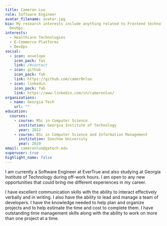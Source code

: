 ```yaml
---
title: Cameron Luo
role: Software Engineer
avatar_filename: avatar.jpg
bio: My research interests include anything related to Frontend technologies and
  DevOps.
interests:
  - Healthcare Technologies
  - E-Commerce Platforms
  - DevOps
social:
  - icon: envelope
    icon_pack: fas
    link: /#contact
  - icon: github
    icon_pack: fab
    link: https://github.com/camer0nluo
  - icon: linkedin
    icon_pack: fab
    link: https://www.linkedin.com/in/cameronluo/
organizations:
  - name: Georgia Tech
    url: ""
education:
  courses:
    - course: MSc in Computer Science
      institution: Georgia Institute of Technology
      year: 2022
    - course: BSc in Computer Science and Information Management
      institution: Soochow University
      year: 2020
email: cameronluo@gatech.edu
superuser: true
highlight_name: false
---
```

I am currently a Software Engineer at EverTrue and also studying at Georgia Institute of Technology during off-work hours. I am open to any new opportunities that could bring me different experiences in my career.

I have excellent communication skills with the ability to interact effectively verbally and in writing. I also have the ability to lead and manage a team of developers. I have the knowledge needed to help plan and organize projects and to help estimate the time and cost to complete them. I have outstanding time management skills along with the ability to work on more than one project at a time.